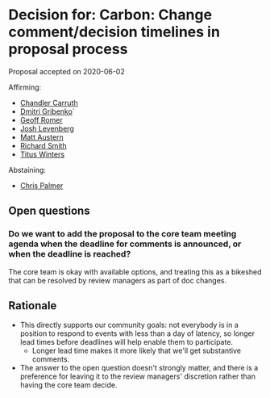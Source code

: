 # Decision for: Carbon: Change comment/decision timelines in proposal process

Proposal accepted on 2020-06-02

Affirming:

- [Chandler Carruth](https://github.com/chandlerc)
- [Dmitri Gribenko](https://github.com/gribozavr)`
- [Geoff Romer](https://github.com/geoffromer)
- [Josh Levenberg](https://github.com/josh11b)
- [Matt Austern](https://github.com/austern)
- [Richard Smith](https://github.com/zygoloid)
- [Titus Winters](https://github.com/tituswinters)

Abstaining:

- [Chris Palmer](https://github.com/noncombatant)

## Open questions

### Do we want to add the proposal to the core team meeting agenda when the deadline for comments is announced, or when the deadline is reached?

The core team is okay with available options, and treating this as a bikeshed
that can be resolved by review managers as part of doc changes.

## Rationale

- This directly supports our community goals: not everybody is in a position to
  respond to events with less than a day of latency, so longer lead times before
  deadlines will help enable them to participate.
  - Longer lead time makes it more likely that we'll get substantive comments.
- The answer to the open question doesn't strongly matter, and there is a
  preference for leaving it to the review managers' discretion rather than
  having the core team decide.
